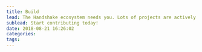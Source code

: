 ```yaml
---
title: Build
lead: The Handshake ecosystem needs you. Lots of projects are actively building things for Handshake. This page maintains a list of actively developed projects you can contribute to.
sublead: Start contributing today!
date: 2018-08-21 16:26:02
categories:
tags:
---
```

